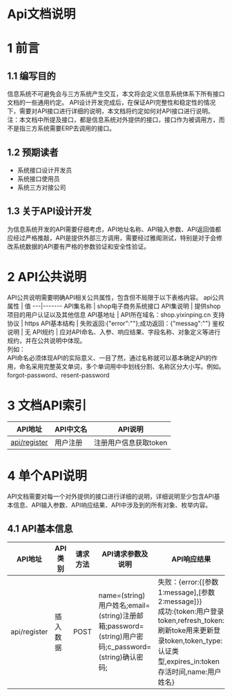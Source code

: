 # Api文档说明
# 1 前言
## 1.1 编写目的
信息系统不可避免会与三方系统产生交互，本文将会定义信息系统体系下所有接口文档的一些通用约定。
API设计开发完成后，在保证API完整性和稳定性的情况下，需要对API接口进行详细的说明，本文档将约定如何对API接口进行说明。
注：本文档中所提及接口，都是信息系统对外提供的接口，接口作为被调用方，而不是指三方系统需要ERP去调用的接口。
## 1.2 预期读者
- 系统接口设计开发员
- 系统接口使用员
- 系统三方对接公司
## 1.3 关于API设计开发
为信息系统开发的API需要仔细考虑，API地址名称、API输入参数、API返回值都应经过严格推敲，API是提供外部三方调用，需要经过雅阁测试，特别是对于会修改系统数据的API要有严格的参数验证和安全性验证。

# 2 API公共说明
API公共说明需要明确API相关公共属性，包含但不局限于以下表格内容。
api公共属性 | 值
---|-------
API集名称 | shop电子商务系统接口
API集说明 | 提供shop项目的用户认证以及其他信息
API基地址 | API所在域名：shop.yixinping.cn
支持协议  | https
API基本结构 | 失败返回:{"error":""};成功返回：{"messag":""}
鉴权说明 | 无
API规约 | 应对API命名、入参、响应结果、字段名称、对象定义等进行规约，并在公共说明中体现。<br>列如：<br>API命名必须体现API的实际意义、一目了然，通过名称就可以基本确定API的作用，命名采用完整英文单词，多个单词用中中划线分割、名称区分大小写。例如。forgot-password、resent-password

# 3 文档API索引
API地址 | API中文名 | API说明
---|---|---
[api/register](#register) | 用户注册 | 注册用户信息获取token

# 4 单个API说明
API文档需要对每一个对外提供的接口进行详细的说明，详细说明至少包含API基本信息、API输入参数、API响应结果、API中涉及到的所有对象、枚举内容。
## 4.1 API基本信息
API地址 | API类别 | 请求方法 | API请求参数及说明 | API响应结果
---|---|---|-----|---
<span id="register">api/register</span> | 插入数据 | POST | name=(string)用户姓名;email=(string)注册邮箱;password=(string)用户密码;c_password=(string)确认密码; | 失败：{error:{[参数1:message],[参数2:message]}}<br>成功:{token:用户登录token,refresh_token:刷新toke用来更新登录token,token_type:认证类型,expires_in:token存活时间,name:用户姓名}